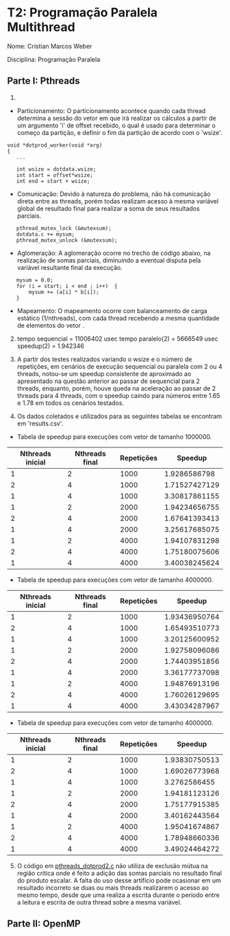 # T2: Programação Paralela Multithread 

Nome: Crístian Marcos Weber

Disciplina: Programação Paralela

## Parte I: Pthreads

1.
  - Particionamento: O particionamento acontece quando cada thread determina a sessão do vetor em que irá realizar os cálculos a partir de um argumento 'i' de offset recebido, o qual é
usado para determinar o começo da partição, e definir o fim da partição de acordo com o 'wsize'.

```
void *dotprod_worker(void *arg)
{
   ...
 
   int wsize = dotdata.wsize;
   int start = offset*wsize;
   int end = start + wsize;
```

  - Comunicação: Devido à natureza do problema, não há comunicação direta entre as threads, porém todas realizam acesso à mesma variável global de resultado final para realizar a soma de
seus resultados parciais.

```
   pthread_mutex_lock (&mutexsum);
   dotdata.c += mysum;
   pthread_mutex_unlock (&mutexsum);
```

  - Aglomeração: A aglomeração ocorre no trecho de código abaixo, na realização de somas parciais, diminuindo a eventual disputa pela variável resultante final da execução.

```
   mysum = 0.0;
   for (i = start; i < end ; i++)  {
       mysum += (a[i] * b[i]);
   }
```

  - Mapeamento: O mapeamento ocorre com balanceamento de carga estático (1/nthreads), com cada thread recebendo a mesma quantidade de elementos do vetor .


2. tempo sequencial = 11006402 usec
    tempo paralelo(2) = 5666549 usec
    speedup(2) = 1.942346

3. A partir dos testes realizados variando o wsize e o número de repetições, em cenários de execução sequencial ou paralela com 2 ou 4 threads, notou-se um speedup
consistente de aproximado ao apresentado na questão anterior ao passar de sequencial para 2 threads, enquanto, porém, houve queda na aceleração ao passar de 2 threads para 4 threads,
com o speedup caindo para números entre 1.65 e 1.78 em todos os cenários testados.

4. Os dados coletados e utilizados para as seguintes tabelas se encontram em 'results.csv'.

  - Tabela de speedup para execuções com vetor de tamanho 1000000.

| Nthreads inicial |  Nthreads final |  Repetições |  Speedup      | 
|------------------|-----------------|-------------|---------------| 
| 1                | 2               | 1000        | 1.9286586798  | 
| 2                | 4               | 1000        | 1.71527427129 | 
| 1                | 4               | 1000        | 3.30817861155 | 
| 1                | 2               | 2000        | 1.94234656755 | 
| 2                | 4               | 2000        | 1.67641393413 | 
| 1                | 4               | 2000        | 3.25617685075 | 
| 1                | 2               | 4000        | 1.94107831298 | 
| 2                | 4               | 4000        | 1.75180075606 | 
| 1                | 4               | 4000        | 3.40038245624 | 


  - Tabela de speedup para execuções com vetor de tamanho 4000000.
  
| Nthreads inicial |  Nthreads final |  Repetições |  Speedup      | 
|------------------|-----------------|-------------|---------------| 
| 1                | 2               | 1000        | 1.93436950764 | 
| 2                | 4               | 1000        | 1.65493510773 | 
| 1                | 4               | 1000        | 3.20125600952 | 
| 1                | 2               | 2000        | 1.92758096086 | 
| 2                | 4               | 2000        | 1.74403951856 | 
| 1                | 4               | 2000        | 3.36177737098 | 
| 1                | 2               | 4000        | 1.94876913196 | 
| 2                | 4               | 4000        | 1.76026129695 | 
| 1                | 4               | 4000        | 3.43034287967 | 



  - Tabela de speedup para execuções com vetor de tamanho 4000000.

| Nthreads inicial |  Nthreads final |  Repetições |  Speedup      | 
|------------------|-----------------|-------------|---------------| 
| 1                | 2               | 1000        | 1.93830750513 | 
| 2                | 4               | 1000        | 1.69026773968 | 
| 1                | 4               | 1000        | 3.2762586455  | 
| 1                | 2               | 2000        | 1.94181123126 | 
| 2                | 4               | 2000        | 1.75177915385 | 
| 1                | 4               | 2000        | 3.40162443564 | 
| 1                | 2               | 4000        | 1.95041674867 | 
| 2                | 4               | 4000        | 1.78948660336 | 
| 1                | 4               | 4000        | 3.49024464272 | 

5. O código em [pthreads_dotprod2.c](pthreads_dotprod/pthreads_dotprod2.c) não utiliza de exclusão mútua na região crítica onde é feito a adição das somas parciais no resultado final do produto escalar.
A falta do uso desse artifício pode ocasionar em um resultado incorreto se duas ou mais threads realizarem o acesso ao mesmo tempo, desde que uma realiza a escrita durante
o período entre a leitura e escrita de outra thread sobre a mesma variável.

## Parte II: OpenMP


